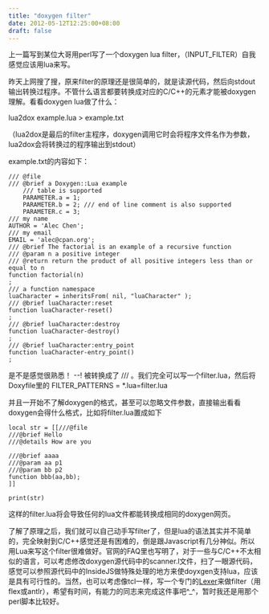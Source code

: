 ```yaml
---
title: "doxygen filter"
date: 2012-05-12T12:25:00+08:00
draft: false
---
```


上一篇写到某位大哥用perl写了一个doxygen lua filter，（INPUT\_FILTER）自我感觉应该用lua来写。


昨天上网搜了搜，原来filter的原理还是很简单的，就是读源代码，然后向stdout输出转换过程序。不管什么语言都要转换成对应的C/C++的元素才能被doxygen理解。看看doxygen lua做了什么：


lua2dox example.lua > example.txt


（lua2dox是最后的filter主程序，doxygen调用它时会将程序文件名作为参数，lua2dox会将转换过的程序输出到stdout）


example.txt的内容如下：




```
/// @file
/// @brief a Doxygen::Lua example
    /// table is supported
    PARAMETER.a = 1;
    PARAMETER.b = 2; /// end of line comment is also supported
    PARAMETER.c = 3;
/// my name
AUTHOR = 'Alec Chen';
/// my email
EMAIL = 'alec@cpan.org';
/// @brief The factorial is an example of a recursive function
/// @param n a positive integer
/// @return return the product of all positive integers less than or equal to n
function factorial(n)
;
/// a function namespace
luaCharacter = inheritsFrom( nil, "luaCharacter" );
/// @brief luaCharacter:reset
function luaCharacter-reset()
;
/// @brief luaCharacter:destroy
function luaCharacter-destroy()
;
/// @brief luaCharacter:entry_point
function luaCharacter-entry_point()
;
```
  

是不是感觉很熟悉！ --! 被转换成了 /// 。我们完全可以写一个filter.lua，然后将Doxyfile里的 FILTER\_PATTERNS = \*.lua=filter.lua

并且一开始不了解doxygen的格式，甚至可以忽略文件参数，直接输出看看doxygen会得什么格式，比如将filter.lua置成如下




```
local str = [[///@file
///@brief Hello
///@details How are you

///@brief aaaa
///@param aa p1
///@param bb p2
function bbb(aa,bb);
]]

print(str)
```
  

这样的filter.lua将会导致任何的lua文件都能转换成相同的doxygen网页。

了解了原理之后，我们就可以自己动手写filter了，但是lua的语法其实并不简单的，完全映射到C/C++感觉还是有困难的，倒是跟Javascript有几分神似。所以用Lua来写这个filter很难做好。官网的FAQ里也写明了，对于一些与C/C++不太相似的语言，可以考虑修改doxygen源代码中的scanner.l文件，扫了一眼源代码，感觉可以参照源代码中的InsideJS做特殊处理的地方来使doyxgen支持lua，应该是具有可行性的。当然，也可以考虑像tcl一样，写一个专门的[Lexer](http://therowes.net/~greg/download/tcl-doxygen-filter/)来做filter（用flex或antlr），希望有时间，有能力的同志来完成这件事吧^\_^，暂时我还是用那个perl脚本比较好。  





